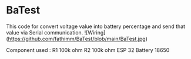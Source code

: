 # BaTest

This code for convert voltage value into battery percentage and send that value via Serial
communication.
![Wiring]
(https://github.com/fathimm/BaTest/blob/main/BaTest.jpg)

Component used :
R1 100k ohm
R2 100k ohm
ESP 32
Battery 18650
